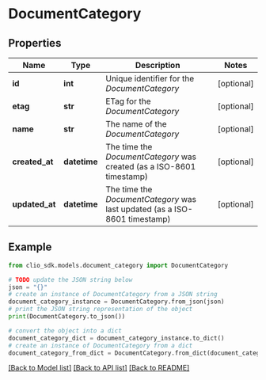 # DocumentCategory


## Properties

Name | Type | Description | Notes
------------ | ------------- | ------------- | -------------
**id** | **int** | Unique identifier for the *DocumentCategory* | [optional] 
**etag** | **str** | ETag for the *DocumentCategory* | [optional] 
**name** | **str** | The name of the *DocumentCategory* | [optional] 
**created_at** | **datetime** | The time the *DocumentCategory* was created (as a ISO-8601 timestamp) | [optional] 
**updated_at** | **datetime** | The time the *DocumentCategory* was last updated (as a ISO-8601 timestamp) | [optional] 

## Example

```python
from clio_sdk.models.document_category import DocumentCategory

# TODO update the JSON string below
json = "{}"
# create an instance of DocumentCategory from a JSON string
document_category_instance = DocumentCategory.from_json(json)
# print the JSON string representation of the object
print(DocumentCategory.to_json())

# convert the object into a dict
document_category_dict = document_category_instance.to_dict()
# create an instance of DocumentCategory from a dict
document_category_from_dict = DocumentCategory.from_dict(document_category_dict)
```
[[Back to Model list]](../README.md#documentation-for-models) [[Back to API list]](../README.md#documentation-for-api-endpoints) [[Back to README]](../README.md)


